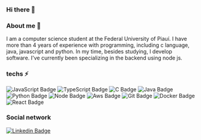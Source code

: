 ### Hi there 👋

### About me 🔭
<p>
I am a computer science student at the Federal University of Piauí.
I have more than 4 years of experience with programming, including c language, java, javascript and python.
In my time, besides studying, I develop software. I've currently been specializing in the backend using node js.  
</p>

### techs ⚡

![JavaScript Badge](https://img.shields.io/badge/JavaScript-yellow) 
![TypeScript Badge](https://img.shields.io/badge/TypeScript-blue)
![C Badge](https://img.shields.io/badge/Language%20C-blue)
![Java Badge](https://img.shields.io/badge/java-red)
![Python Badge](https://img.shields.io/badge/python-yellow)
![Node Badge](https://img.shields.io/badge/node%20js-green)
![Aws Badge](https://img.shields.io/badge/services%20aws-yellow)
![Git Badge](https://img.shields.io/badge/git-red)
![Docker Badge](https://img.shields.io/badge/docker-blue)
![React Badge](https://img.shields.io/badge/react%20js-blue)

### Social network

[![Linkedin Badge](https://img.shields.io/badge/-Jardielson%20Silva-6633cc?style=flat-square&logo=Linkedin&logoColor=white&link=https://www.linkedin.com/in/jardielson-silva-ferreira/)](https://www.linkedin.com/in/jardielson-silva-ferreira/) 

<!--
**Jardielson-s/Jardielson-s** is a ✨ _special_ ✨ repository because its `README.md` (this file) appears on your GitHub profile.

Here are some ideas to get you started:

- 🔭 I’m currently working on ...
- 🌱 I’m currently learning ...
- 👯 I’m looking to collaborate on ...
- 🤔 I’m looking for help with ...
- 💬 Ask me about ...
- 📫 How to reach me: ...
- 😄 Pronouns: ...
- ⚡ Fun fact: ...
-->
